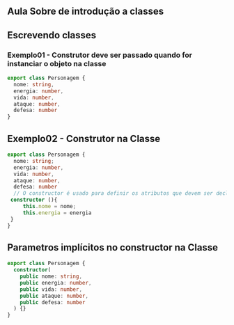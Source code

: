 ## Aula Sobre de introdução a classes

## Escrevendo classes

### Exemplo01 - Construtor deve ser passado quando for instanciar o objeto na classe

```typescript
export class Personagem {
  nome: string,
  energia: number,
  vida: number,
  ataque: number,
  defesa: number
}
```

## Exemplo02 - Construtor na Classe

```typescript
export class Personagem {
  nome: string;
  energia: number,
  vida: number,
  ataque: number,
  defesa: number
  // O constructor é usado para definir os atributos que devem ser declarados obrigatoriamente
 constructor (){
     this.nome = nome;
     this.energia = energia
 }
}
```

## Parametros implícitos no constructor na Classe

```typescript
export class Personagem {
  constructor(
    public nome: string,
    public energia: number,
    public vida: number,
    public ataque: number,
    public defesa: number
  ) {}
}
```
